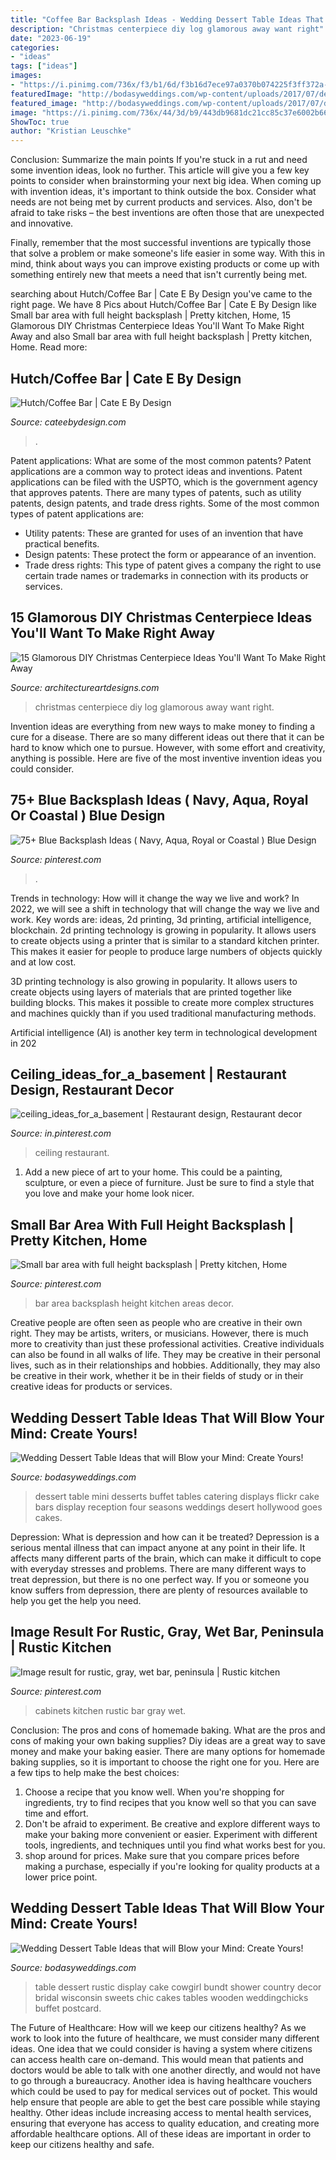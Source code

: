 ```yaml
---
title: "Coffee Bar Backsplash Ideas - Wedding Dessert Table Ideas That Will Blow Your Mind: Create Yours!"
description: "Christmas centerpiece diy log glamorous away want right"
date: "2023-06-19"
categories:
- "ideas"
tags: ["ideas"]
images:
- "https://i.pinimg.com/736x/f3/b1/6d/f3b16d7ece97a0370b074225f3ff372a--small-bar-areas-small-bars.jpg"
featuredImage: "http://bodasyweddings.com/wp-content/uploads/2017/07/dessert-table-with-mini-desserts.jpg"
featured_image: "http://bodasyweddings.com/wp-content/uploads/2017/07/dessert-table-with-mini-desserts.jpg"
image: "https://i.pinimg.com/736x/44/3d/b9/443db9681dc21cc85c37e6002b66a44b.jpg"
ShowToc: true
author: "Kristian Leuschke"
---
```



Conclusion: Summarize the main points
If you're stuck in a rut and need some invention ideas, look no further. This article will give you a few key points to consider when brainstorming your next big idea.
When coming up with invention ideas, it's important to think outside the box. Consider what needs are not being met by current products and services. Also, don't be afraid to take risks – the best inventions are often those that are unexpected and innovative.

Finally, remember that the most successful inventions are typically those that solve a problem or make someone's life easier in some way. With this in mind, think about ways you can improve existing products or come up with something entirely new that meets a need that isn't currently being met.

	

		
searching about Hutch/Coffee Bar | Cate E By Design you've came to the right page. We have 8 Pics about Hutch/Coffee Bar | Cate E By Design like Small bar area with full height backsplash | Pretty kitchen, Home, 15 Glamorous DIY Christmas Centerpiece Ideas You&#039;ll Want To Make Right Away and also Small bar area with full height backsplash | Pretty kitchen, Home. Read more:
		
    
## Hutch/Coffee Bar | Cate E By Design

<img loading=lazy src="https://cateebydesign.com/wp-content/uploads/2021/01/PXL_20210104_223832057.PORTRAIT-1-scaled.jpg" onerror="this.onerror=null;this.src='https://tse3.mm.bing.net/th?id=OIP.1CEp-6IWcuOL8dMyn_kdlQHaJ4&amp;pid=15.1';" alt="Hutch/Coffee Bar | Cate E By Design">

_Source: cateebydesign.com_

>. 

	

Patent applications: What are some of the most common patents?
Patent applications are a common way to protect ideas and inventions. Patent applications can be filed with the USPTO, which is the government agency that approves patents. There are many types of patents, such as utility patents, design patents, and trade dress rights. Some of the most common types of patent applications are: 
- Utility patents: These are granted for uses of an invention that have practical benefits. 
- Design patents: These protect the form or appearance of an invention. 
- Trade dress rights: This type of patent gives a company the right to use certain trade names or trademarks in connection with its products or services.

    
## 15 Glamorous DIY Christmas Centerpiece Ideas You&#039;ll Want To Make Right Away

<img loading=lazy src="https://www.architectureartdesigns.com/wp-content/uploads/2016/12/15-Glamorous-DIY-Christmas-Centerpiece-Ideas-Youll-Want-To-Make-Right-Away-11.jpg" onerror="this.onerror=null;this.src='https://tse3.mm.bing.net/th?id=OIP.wv4YTRjWYJ7Bs2cYBqn5XwHaLJ&amp;pid=15.1';" alt="15 Glamorous DIY Christmas Centerpiece Ideas You&#039;ll Want To Make Right Away">

_Source: architectureartdesigns.com_

>christmas centerpiece diy log glamorous away want right. 

	

Invention ideas are everything from new ways to make money to finding a cure for a disease. There are so many different ideas out there that it can be hard to know which one to pursue. However, with some effort and creativity, anything is possible. Here are five of the most inventive invention ideas you could consider.

    
## 75+ Blue Backsplash Ideas ( Navy, Aqua, Royal Or Coastal ) Blue Design

<img loading=lazy src="https://i.pinimg.com/736x/11/cd/af/11cdaf387ea9a1174c73555f04db0c64.jpg" onerror="this.onerror=null;this.src='https://tse4.mm.bing.net/th?id=OIP.0bEdA02uOMxFoXO_MuW73wHaHa&amp;pid=15.1';" alt="75+ Blue Backsplash Ideas ( Navy, Aqua, Royal or Coastal ) Blue Design">

_Source: pinterest.com_

>. 

	

Trends in technology: How will it change the way we live and work?
In 2022, we will see a shift in technology that will change the way we live and work. Key words are: ideas, 2d printing, 3d printing, artificial intelligence, blockchain. 
2d printing technology is growing in popularity. It allows users to create objects using a printer that is similar to a standard kitchen printer. This makes it easier for people to produce large numbers of objects quickly and at low cost. 

3D printing technology is also growing in popularity. It allows users to create objects using layers of materials that are printed together like building blocks. This makes it possible to create more complex structures and machines quickly than if you used traditional manufacturing methods. 

Artificial intelligence (AI) is another key term in technological development in 202
    
## Ceiling_ideas_for_a_basement | Restaurant Design, Restaurant Decor

<img loading=lazy src="https://i.pinimg.com/736x/dd/0b/46/dd0b461515ed356ee3c7e8c64825032d.jpg" onerror="this.onerror=null;this.src='https://tse3.mm.bing.net/th?id=OIP.Vuikqo0tRy43tuqpAWSLnQHaLH&amp;pid=15.1';" alt="ceiling_ideas_for_a_basement | Restaurant design, Restaurant decor">

_Source: in.pinterest.com_

>ceiling restaurant. 

	

1. Add a new piece of art to your home. This could be a painting, sculpture, or even a piece of furniture. Just be sure to find a style that you love and make your home look nicer.

    
## Small Bar Area With Full Height Backsplash | Pretty Kitchen, Home

<img loading=lazy src="https://i.pinimg.com/736x/f3/b1/6d/f3b16d7ece97a0370b074225f3ff372a--small-bar-areas-small-bars.jpg" onerror="this.onerror=null;this.src='https://tse1.mm.bing.net/th?id=OIP.5fdlj80W4EqrxwQrJwW06wHaLB&amp;pid=15.1';" alt="Small bar area with full height backsplash | Pretty kitchen, Home">

_Source: pinterest.com_

>bar area backsplash height kitchen areas decor. 

	

Creative people are often seen as people who are creative in their own right. They may be artists, writers, or musicians. However, there is much more to creativity than just these professional activities. Creative individuals can also be found in all walks of life. They may be creative in their personal lives, such as in their relationships and hobbies. Additionally, they may also be creative in their work, whether it be in their fields of study or in their creative ideas for products or services.

    
## Wedding Dessert Table Ideas That Will Blow Your Mind: Create Yours!

<img loading=lazy src="http://bodasyweddings.com/wp-content/uploads/2017/07/dessert-table-with-mini-desserts.jpg" onerror="this.onerror=null;this.src='https://tse4.mm.bing.net/th?id=OIP.qz-yyIoSK3VinUYA4WFPxwHaLH&amp;pid=15.1';" alt="Wedding Dessert Table Ideas that will Blow your Mind: Create Yours!">

_Source: bodasyweddings.com_

>dessert table mini desserts buffet tables catering displays flickr cake bars display reception four seasons weddings desert hollywood goes cakes. 

	

Depression: What is depression and how can it be treated?
Depression is a serious mental illness that can impact anyone at any point in their life. It affects many different parts of the brain, which can make it difficult to cope with everyday stresses and problems. There are many different ways to treat depression, but there is no one perfect way. If you or someone you know suffers from depression, there are plenty of resources available to help you get the help you need.

    
## Image Result For Rustic, Gray, Wet Bar, Peninsula | Rustic Kitchen

<img loading=lazy src="https://i.pinimg.com/736x/44/3d/b9/443db9681dc21cc85c37e6002b66a44b.jpg" onerror="this.onerror=null;this.src='https://tse2.mm.bing.net/th?id=OIP.8zxGIj1nHlq4xIJg8gW90gDMEy&amp;pid=15.1';" alt="Image result for rustic, gray, wet bar, peninsula | Rustic kitchen">

_Source: pinterest.com_

>cabinets kitchen rustic bar gray wet. 

	

Conclusion: The pros and cons of homemade baking.
What are the pros and cons of making your own baking supplies? Diy ideas are a great way to save money and make your baking easier. There are many options for homemade baking supplies, so it is important to choose the right one for you. Here are a few tips to help make the best choices: 
1. Choose a recipe that you know well. When you're shopping for ingredients, try to find recipes that you know well so that you can save time and effort. 
2. Don't be afraid to experiment. Be creative and explore different ways to make your baking more convenient or easier. Experiment with different tools, ingredients, and techniques until you find what works best for you. 
3. shop around for prices. Make sure that you compare prices before making a purchase, especially if you're looking for quality products at a lower price point.

    
## Wedding Dessert Table Ideas That Will Blow Your Mind: Create Yours!

<img loading=lazy src="http://bodasyweddings.com/wp-content/uploads/2017/07/rustic-chic-bundt-cake-dessert-table.jpg" onerror="this.onerror=null;this.src='https://tse1.mm.bing.net/th?id=OIP.ENT5RgD44AbQC-qe5O1ITwHaLI&amp;pid=15.1';" alt="Wedding Dessert Table Ideas that will Blow your Mind: Create Yours!">

_Source: bodasyweddings.com_

>table dessert rustic display cake cowgirl bundt shower country decor bridal wisconsin sweets chic cakes tables wooden weddingchicks buffet postcard. 

	

The Future of Healthcare: How will we keep our citizens healthy?
As we work to look into the future of healthcare, we must consider many different ideas. One idea that we could consider is having a system where citizens can access health care on-demand. This would mean that patients and doctors would be able to talk with one another directly, and would not have to go through a bureaucracy. Another idea is having healthcare vouchers which could be used to pay for medical services out of pocket. This would help ensure that people are able to get the best care possible while staying healthy. Other ideas include increasing access to mental health services, ensuring that everyone has access to quality education, and creating more affordable healthcare options. All of these ideas are important in order to keep our citizens healthy and safe.

